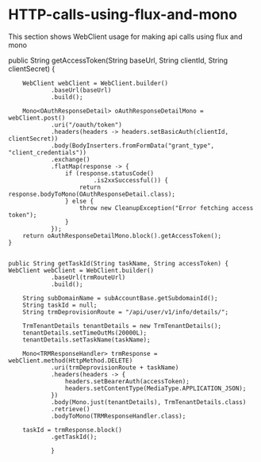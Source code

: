 # HTTP-calls-using-flux-and-mono
This section shows WebClient usage for making api calls using flux and mono


public String getAccessToken(String baseUrl, String clientId, String clientSecret) {

        WebClient webClient = WebClient.builder()
                .baseUrl(baseUrl)
                .build();

        Mono<OAuthResponseDetail> oAuthResponseDetailMono = webClient.post()
                .uri("/oauth/token")
                .headers(headers -> headers.setBasicAuth(clientId, clientSecret))
                .body(BodyInserters.fromFormData("grant_type", "client_credentials"))
                .exchange()
                .flatMap(response -> {
                    if (response.statusCode()
                            .is2xxSuccessful()) {
                        return response.bodyToMono(OAuthResponseDetail.class);
                    } else {
                        throw new CleanupException("Error fetching access token");
                    }
                });
        return oAuthResponseDetailMono.block().getAccessToken();
    }
    
    
    public String getTaskId(String taskName, String accessToken) {
    WebClient webClient = WebClient.builder()
                .baseUrl(trmRouteUrl)
                .build();

        String subDomainName = subAccountBase.getSubdomainId();
        String taskId = null;
        String trmDeprovisionRoute = "/api/user/v1/info/details/";

        TrmTenantDetails tenantDetails = new TrmTenantDetails();
        tenantDetails.setTimeOutMs(20000L);
        tenantDetails.setTaskName(taskName);

        Mono<TRMResponseHandler> trmResponse = webClient.method(HttpMethod.DELETE)
                .uri(trmDeprovisionRoute + taskName)
                .headers(headers -> {
                    headers.setBearerAuth(accessToken);
                    headers.setContentType(MediaType.APPLICATION_JSON);
                })
                .body(Mono.just(tenantDetails), TrmTenantDetails.class)
                .retrieve()
                .bodyToMono(TRMResponseHandler.class);

        taskId = trmResponse.block()
                .getTaskId();
                
                }

